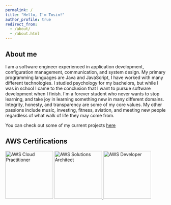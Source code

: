 ```yaml
---
permalink: /
title: "Hello, I'm Tosin!"
author_profile: true
redirect_from: 
  - /about/
  - /about.html
---
```


About me
------

I am a software engineer experienced in application development, configuration management, communication, and system design. My primary programming languages are Java and JavaScript, I have worked with many different technologies. I studied psychology for my bachelors, but while I was in school I came to the conclusion that I want to pursue software development when I finish. I'm a forever student who never wants to stop learning, and take joy in learning something new in many different domains. Integrity, honesty, and transparency are some of my core values. My other passions include music, investing, fitness, aviation, and meeting new people regardless of what walk of life they may come from. 

You can check out some of my current projects [here](https://tosinonilogbo.github.io/portfolio/projects/)


AWS Certifications
------

<a href="https://www.credly.com/badges/4d11808f-bbaa-45a5-90bd-681015018400/public_url"><img src="https://tosinonilogbo.github.io/portfolio/images/aws-certified-cloud-practitioner.png" alt="AWS Cloud Practitioner" width='150px' height='150px'></a>
<a href="https://www.credly.com/badges/9b52c8c4-f8dc-473a-b9a9-8424e849b0da/public_url"><img src="https://tosinonilogbo.github.io/portfolio/images/aws-certified-solutions-architect-associate.png" alt="AWS Solutions Architect" width='150px' height='150px'>
<a href="https://www.credly.com/badges/f32828ac-4851-434c-a0df-20c3bbcf490a/public_url"><img src="https://tosinonilogbo.github.io/portfolio/images/aws-certified-developer-associate.png" alt="AWS Developer" width='150px' height='150px'></a>